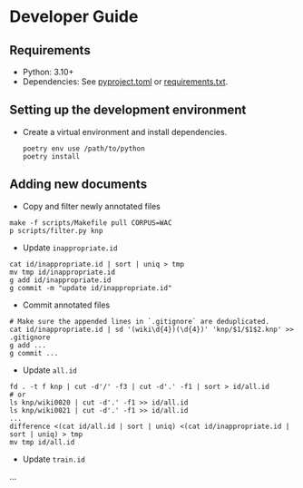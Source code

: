 # Developer Guide

## Requirements

- Python: 3.10+
- Dependencies: See [pyproject.toml](./pyproject.toml) or [requirements.txt](./requirements.txt).

## Setting up the development environment

- Create a virtual environment and install dependencies.

    ```shell
    poetry env use /path/to/python
    poetry install
    ```

## Adding new documents

- Copy and filter newly annotated files

```shell
make -f scripts/Makefile pull CORPUS=WAC
p scripts/filter.py knp
```

- Update `inappropriate.id`

```shell
cat id/inappropriate.id | sort | uniq > tmp
mv tmp id/inappropriate.id
g add id/inappropriate.id
g commit -m "update id/inappropriate.id"
```

- Commit annotated files

```shell
# Make sure the appended lines in `.gitignore` are deduplicated.
cat id/inappropriate.id | sd '(wiki\d{4})(\d{4})' 'knp/$1/$1$2.knp' >> .gitignore
g add ...
g commit ...
```

- Update `all.id`

```shell
fd . -t f knp | cut -d'/' -f3 | cut -d'.' -f1 | sort > id/all.id
# or
ls knp/wiki0020 | cut -d'.' -f1 >> id/all.id
ls knp/wiki0021 | cut -d'.' -f1 >> id/all.id
...
difference <(cat id/all.id | sort | uniq) <(cat id/inappropriate.id | sort | uniq) > tmp
mv tmp id/all.id
```

- Update `train.id`

...
